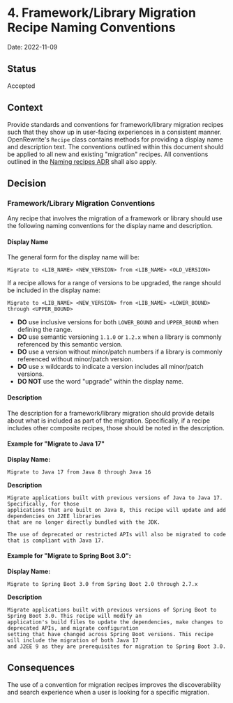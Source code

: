 # 4. Framework/Library Migration Recipe Naming Conventions

Date: 2022-11-09

## Status

Accepted

## Context

Provide standards and conventions for framework/library migration recipes such that they show up in user-facing
experiences in a consistent manner. OpenRewrite's `Recipe` class contains methods for providing a display name and
description text. The conventions outlined  within this document should be applied to all new and existing
"migration" recipes. All conventions outlined in the [Naming recipes ADR](0002-recipe-naming.md) shall also apply.  

## Decision

### Framework/Library Migration Conventions

Any recipe that involves the migration of a framework or library should use the following naming conventions for the display name and description.

#### Display Name

The general form for the display name will be:

`Migrate to <LIB_NAME> <NEW_VERSION> from <LIB_NAME> <OLD_VERSION>`

If a recipe allows for a range of versions to be upgraded, the range should be included in the display name:

`Migrate to <LIB_NAME> <NEW_VERSION> from <LIB_NAME> <LOWER_BOUND> through <UPPER_BOUND>`

* **DO** use inclusive versions for both `LOWER_BOUND` and `UPPER_BOUND` when defining the range.
* **DO** use semantic versioning `1.1.0` or `1.2.x` when a library is commonly referenced by this semantic version.
* **DO** use a version without minor/patch numbers if a library is commonly referenced without minor/patch version.
* **DO** use `x` wildcards to indicate a version includes all minor/patch versions.
* **DO NOT** use the word "upgrade" within the display name.

#### Description

The description for a framework/library migration should provide details about what is included as part of the migration.
Specifically, if a recipe includes other composite recipes, those should be noted in the description.

#### Example for "Migrate to Java 17"

**Display Name:**
```
Migrate to Java 17 from Java 8 through Java 16
```

**Description**
```
Migrate applications built with previous versions of Java to Java 17. Specifically, for those
applications that are built on Java 8, this recipe will update and add dependencies on J2EE libraries
that are no longer directly bundled with the JDK.

The use of deprecated or restricted APIs will also be migrated to code that is compliant with Java 17.
```

#### Example for "Migrate to Spring Boot 3.0":

**Display Name:**
```
Migrate to Spring Boot 3.0 from Spring Boot 2.0 through 2.7.x
```
**Description**
```
Migrate applications built with previous versions of Spring Boot to Spring Boot 3.0. This recipe will modify an
application's build files to update the dependencies, make changes to deprecated APIs, and migrate configuration
setting that have changed across Spring Boot versions. This recipe will include the migration of both Java 17
and J2EE 9 as they are prerequisites for migration to Spring Boot 3.0. 
```

## Consequences

The use of a convention for migration recipes improves the discoverability and search experience when a user
is looking for a specific migration.

